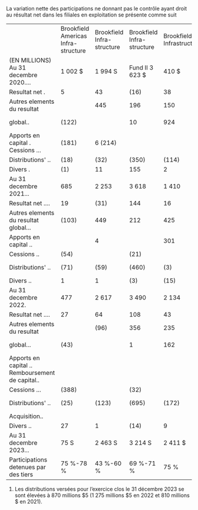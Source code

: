 La variation nette des participations ne donnant pas le contrôle ayant droit au résultat net dans les filiales en exploitation se présente comme suit

<table><tr><td></td><td>Brookfield Americas Infra- structure</td><td>Brookfield Infra- structure</td><td>Brookfield Infra- structure</td><td>Brookfield Infrastructure</td><td>Brookfield Infrastructure</td><td>Brookfield Global Transition</td><td>Brookfield Global Transition</td><td>Portefeuille hydro- electrique</td><td>The Catalyst</td><td>Partenaires institutionnels</td><td>controle dans Isagen actionnaires</td><td></td><td></td></tr><tr><td>(EN MILLIONS) Au 31 decembre 2020....</td><td>1 002 $</td><td>1 994 S</td><td>Fund II 3 623 $</td><td>410 $</td><td>-$</td><td>$</td><td>Fund II -s</td><td>627 $</td><td>97 $ Group</td><td>2 651 $ d&#x27;Isagen</td><td>14 $</td><td>Divers 682 $</td><td>11 100 $</td></tr><tr><td>Resultat net .</td><td>5</td><td>43</td><td>(16)</td><td>38</td><td></td><td></td><td></td><td>4</td><td>16</td><td>113</td><td>1</td><td>5</td><td>209</td></tr><tr><td>Autres elements du resultat</td><td></td><td>445</td><td>196</td><td>150</td><td></td><td></td><td></td><td>163</td><td>28</td><td>(107)</td><td></td><td>86</td><td>839</td></tr><tr><td> global..</td><td>(122)</td><td></td><td>10</td><td>924</td><td></td><td></td><td></td><td></td><td></td><td></td><td></td><td></td><td>1 121</td></tr><tr><td>Apports en capital . Cessions ...</td><td>(181)</td><td>6 (214)</td><td></td><td></td><td></td><td></td><td></td><td></td><td></td><td></td><td></td><td>181</td><td>(395)</td></tr><tr><td>Distributions&#x27; ..</td><td>(18)</td><td>(32)</td><td>(350)</td><td>(114)</td><td></td><td></td><td></td><td>(25)</td><td>(8)</td><td>(215)</td><td>(1)</td><td>(47)</td><td>(810)</td></tr><tr><td>Divers .</td><td>(1)</td><td>11</td><td>155</td><td>2</td><td></td><td></td><td></td><td>205</td><td>(1)</td><td></td><td>(1)</td><td>(131)</td><td>239</td></tr><tr><td>Au 31 decembre 2021...</td><td>685</td><td>2 253</td><td>3 618</td><td>1 410</td><td></td><td></td><td></td><td>974</td><td>132</td><td>2 442</td><td>13</td><td>776</td><td>12 303</td></tr><tr><td>Resultat net ....</td><td>19</td><td>(31)</td><td>144</td><td>16</td><td></td><td>(50)</td><td></td><td>20</td><td>11</td><td>179</td><td>1</td><td>25</td><td>334</td></tr><tr><td>Autres elements du resultat global...</td><td>(103)</td><td>449</td><td>212</td><td>425</td><td></td><td>9</td><td></td><td></td><td></td><td></td><td>1</td><td>20</td><td>1 248</td></tr><tr><td>Apports en capital ..</td><td></td><td>4</td><td></td><td>301</td><td></td><td>1 484</td><td></td><td>187</td><td>(19)</td><td>67</td><td></td><td>342</td><td>2 131</td></tr><tr><td>Cessions ..</td><td>(54)</td><td></td><td>(21)</td><td></td><td></td><td></td><td></td><td></td><td></td><td></td><td></td><td></td><td>(75)</td></tr><tr><td>Distributions&#x27; ..</td><td>(71)</td><td>(59)</td><td>(460)</td><td>(3)</td><td></td><td>(14)</td><td></td><td>(37)</td><td>(9)</td><td>(524)</td><td>(1)</td><td>(97)</td><td>(1 275)</td></tr><tr><td>Divers ..</td><td>1</td><td>1</td><td>(3)</td><td>(15)</td><td></td><td>32</td><td></td><td>4</td><td></td><td>(5)</td><td></td><td>74</td><td>89</td></tr><tr><td>Au 31 decembre 2022.</td><td>477</td><td>2 617</td><td>3 490</td><td>2 134</td><td></td><td>1 461</td><td></td><td>1 148</td><td>115</td><td>2 159</td><td>14</td><td>1 140</td><td>14 755</td></tr><tr><td>Resultat net ....</td><td>27</td><td>64</td><td>108</td><td>43</td><td>291</td><td>20</td><td>1</td><td>15</td><td>7</td><td>98</td><td>1</td><td>(56)</td><td>619</td></tr><tr><td>Autres elements du resultat</td><td></td><td>(96)</td><td>356</td><td>235</td><td></td><td>294</td><td></td><td></td><td>3</td><td>603</td><td>4</td><td>9</td><td>1 364</td></tr><tr><td> global...</td><td>(43)</td><td></td><td>1</td><td>162</td><td>410</td><td>2 045</td><td>(3) 298</td><td>2</td><td></td><td></td><td></td><td>77</td><td>2 993</td></tr><tr><td>Apports en capital .. Remboursement de capital..</td><td></td><td></td><td></td><td></td><td>(140)</td><td></td><td></td><td></td><td></td><td></td><td></td><td></td><td>(140)</td></tr><tr><td>Cessions ...</td><td>(388)</td><td></td><td>(32)</td><td></td><td></td><td>(26)</td><td></td><td></td><td></td><td></td><td></td><td>(3)</td><td>(449)</td></tr><tr><td>Distributions&#x27; ..</td><td>(25)</td><td>(123)</td><td>(695)</td><td>(172)</td><td></td><td>(81)</td><td></td><td>(42)</td><td>(3)</td><td>(156)</td><td>(1)</td><td>(130)</td><td>(1 428)</td></tr><tr><td>Acquisition..</td><td></td><td></td><td></td><td></td><td></td><td></td><td></td><td></td><td></td><td></td><td></td><td>414</td><td>414</td></tr><tr><td>Divers ..</td><td>27</td><td>1</td><td>(14)</td><td>9</td><td>356</td><td>(31)</td><td></td><td>165</td><td></td><td></td><td></td><td>222</td><td>735</td></tr><tr><td>Au 31 decembre 2023...</td><td>75 S</td><td>2 463 S</td><td>3 214 S</td><td>2 411 $</td><td>917 S</td><td>3 682 $</td><td>296 $</td><td>1 288 $</td><td>122 s</td><td>2 704 S</td><td>18 S</td><td>1 673 $</td><td>18 863 S</td></tr><tr><td>Participations detenues par des tiers</td><td>75 %-78 %</td><td> 43 %-60 %</td><td>69 %-71 %</td><td>75 %</td><td>71 %</td><td>77 % - 80 %</td><td>50 % - 51 %</td><td>50 %</td><td>25 %</td><td>77 %</td><td></td><td>0,3% 0,3%-72%</td><td></td></tr></table>

1) Les distributions versées pour l’exercice clos le 31 décembre 2023 se sont élevées à 870 millions $\$ 5$ (1 275 millions $\$ 5$ en 2022 et 810 millions \$ en 2021).